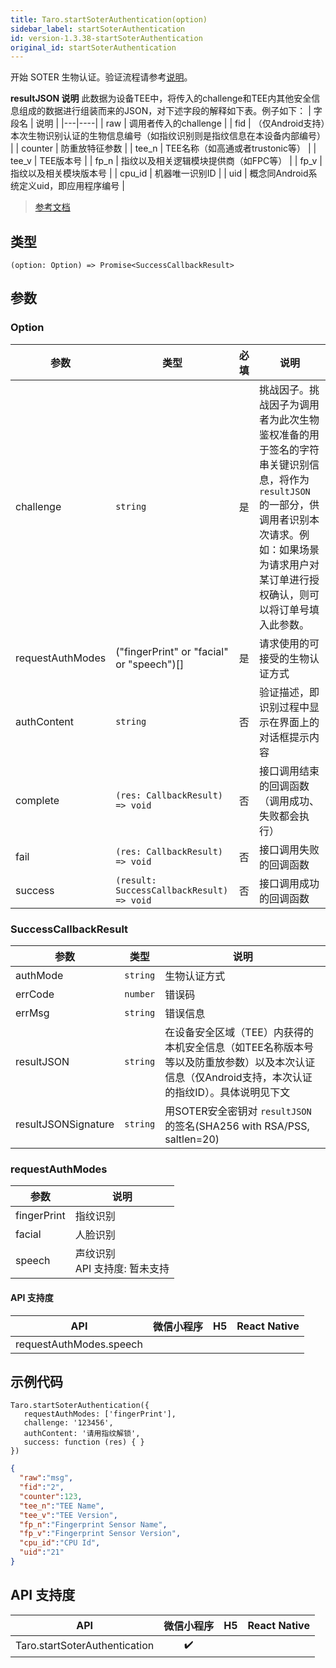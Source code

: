 ```yaml
---
title: Taro.startSoterAuthentication(option)
sidebar_label: startSoterAuthentication
id: version-1.3.38-startSoterAuthentication
original_id: startSoterAuthentication
---
```


开始 SOTER 生物认证。验证流程请参考[说明](https://developers.weixin.qq.com/miniprogram/dev/framework/open-ability/bio-auth.html)。

**resultJSON 说明**
此数据为设备TEE中，将传入的challenge和TEE内其他安全信息组成的数据进行组装而来的JSON，对下述字段的解释如下表。例子如下：
| 字段名 | 说明 |
|---|----|
| raw | 调用者传入的challenge |
| fid | （仅Android支持）本次生物识别认证的生物信息编号（如指纹识别则是指纹信息在本设备内部编号） |
| counter | 防重放特征参数 |
| tee_n | TEE名称（如高通或者trustonic等） |
| tee_v | TEE版本号 |
| fp_n | 指纹以及相关逻辑模块提供商（如FPC等） |
| fp_v | 指纹以及相关模块版本号 |
| cpu_id | 机器唯一识别ID |
| uid | 概念同Android系统定义uid，即应用程序编号 |

> [参考文档](https://developers.weixin.qq.com/miniprogram/dev/api/open-api/soter/wx.startSoterAuthentication.html)

## 类型

```tsx
(option: Option) => Promise<SuccessCallbackResult>
```

## 参数

### Option

| 参数 | 类型 | 必填 | 说明 |
| --- | --- | :---: | --- |
| challenge | `string` | 是 | 挑战因子。挑战因子为调用者为此次生物鉴权准备的用于签名的字符串关键识别信息，将作为 `resultJSON` 的一部分，供调用者识别本次请求。例如：如果场景为请求用户对某订单进行授权确认，则可以将订单号填入此参数。 |
| requestAuthModes | ("fingerPrint" or "facial" or "speech")[] | 是 | 请求使用的可接受的生物认证方式 |
| authContent | `string` | 否 | 验证描述，即识别过程中显示在界面上的对话框提示内容 |
| complete | `(res: CallbackResult) => void` | 否 | 接口调用结束的回调函数（调用成功、失败都会执行） |
| fail | `(res: CallbackResult) => void` | 否 | 接口调用失败的回调函数 |
| success | `(result: SuccessCallbackResult) => void` | 否 | 接口调用成功的回调函数 |

### SuccessCallbackResult

| 参数 | 类型 | 说明 |
| --- | --- | --- |
| authMode | `string` | 生物认证方式 |
| errCode | `number` | 错误码 |
| errMsg | `string` | 错误信息 |
| resultJSON | `string` | 在设备安全区域（TEE）内获得的本机安全信息（如TEE名称版本号等以及防重放参数）以及本次认证信息（仅Android支持，本次认证的指纹ID）。具体说明见下文 |
| resultJSONSignature | `string` | 用SOTER安全密钥对 `resultJSON` 的签名(SHA256 with RSA/PSS, saltlen=20) |

### requestAuthModes

| 参数 | 说明 |
| --- | --- |
| fingerPrint | 指纹识别 |
| facial | 人脸识别 |
| speech | 声纹识别<br />API 支持度: 暂未支持 |

#### API 支持度

| API | 微信小程序 | H5 | React Native |
| :---: | :---: | :---: | :---: |
| requestAuthModes.speech |  |  |  |

## 示例代码

```tsx
Taro.startSoterAuthentication({
   requestAuthModes: ['fingerPrint'],
   challenge: '123456',
   authContent: '请用指纹解锁',
   success: function (res) { }
})
```

```json
{
  "raw":"msg",
  "fid":"2",
  "counter":123,
  "tee_n":"TEE Name",
  "tee_v":"TEE Version",
  "fp_n":"Fingerprint Sensor Name",
  "fp_v":"Fingerprint Sensor Version",
  "cpu_id":"CPU Id",
  "uid":"21"
}
```

## API 支持度

| API | 微信小程序 | H5 | React Native |
| :---: | :---: | :---: | :---: |
| Taro.startSoterAuthentication | ✔️ |  |  |
